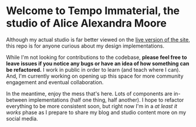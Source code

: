 # Welcome to Tempo Immaterial, the studio of Alice Alexandra Moore

Although my actual studio is far better viewed on the [live version of the site](https://alicealexandra.com), this repo is for anyone curious about my design implementations.

While I'm not looking for contributions to the codebase, **please feel free to leave issues if you notice any bugs or have an idea of how something can be refactored.** I work in public in order to learn (and teach where I can). And, I'm currently working on opening up this space for more community engagement and eventual collaboration.

In the meantime, enjoy the mess that's here. Lots of components are in-between implementations (half one thing, half another). I hope to refactor everything to be more consistent soon, but right now I'm in a _at least it works_ phase as I prepare to share my blog and studio content more on my social media.